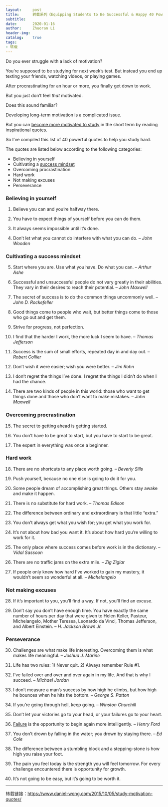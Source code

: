 ```yaml
---
layout:     post
title:      转载系列《Equipping Students to Be Successful & Happy 40 Powerful Quotes That Will Motivate You to Study》
subtitle:   
date:       2020-01-16
author:     Zhuoran Li
header-img: 
catalog:    true
tags:
- 转载
---
```


Do you ever struggle with a lack of motivation?

You’re supposed to be studying for next week’s test. But instead you  end up texting your friends, watching videos, or playing games.

After procrastinating for an hour or more, you finally get down to work.

But you just don’t feel *that* motivated.

Does this sound familiar?

Developing long-term motivation is a complicated issue.

But you can [become more motivated to study](https://www.daniel-wong.com/2018/04/23/get-motivated-to-study/) in the short term by reading inspirational quotes.

So I’ve compiled this list of 40 powerful quotes to help you study hard.

The quotes are listed below according to the following categories:

- Believing in yourself
- Cultivating a [success mindset](https://www.daniel-wong.com/2014/06/07/the-simple-3-letter-word-that-successful-people-use-every-day/)
- Overcoming procrastination
- Hard work
- Not making excuses
- Perseverance

### **Believing in yourself**

1. Believe you can and you’re halfway there.

2. You have to expect things of yourself before you can do them.

3. It always seems impossible until it’s done.

4. Don’t let what you cannot do interfere with what you can do. *– John Wooden*

### **Cultivating a success mindset**

5. Start where you are. Use what you have. Do what you can. *– Arthur Ashe*

6. Successful and unsuccessful people  do not vary greatly in their abilities. They vary in their desires to  reach their potential. *– John Maxwell*

7. The secret of success is to do the common things uncommonly well. *– John D. Rockefeller*

8. Good things come to people who wait, but better things come to those who go out and get them.

9. Strive for progress, not perfection.

10. I find that the harder I work, the more luck I seem to have. *– Thomas Jefferson*

11. Success is the sum of small efforts, repeated day in and day out. *– Robert Collier*

12. Don’t wish it were easier; wish you were better. *– Jim Rohn*

13. I don’t regret the things I’ve done. I regret the things I didn’t do when I had the chance.

14. There are two kinds of people in this world: those who want to get things done and those who don’t want to make mistakes. *– John Maxwell*

### **Overcoming procrastination**

15. The secret to getting ahead is getting started.

16. You don’t have to be great to start, but you have to start to be great.

17. The expert in everything was once a beginner.

### **Hard work**

18. There are no shortcuts to any place worth going. *– Beverly Sills*

19. Push yourself, because no one else is going to do it for you.

20. Some people dream of accomplishing great things. Others stay awake and make it happen.

21. There is no substitute for hard work. *– Thomas Edison*

22. The difference between ordinary and extraordinary is that little “extra.”

23. You don’t always get what you wish for; you get what you work for.

24. It’s not about how bad you want it. It’s about how hard you’re willing to work for it.

25. The only place where success comes before work is in the dictionary. *– Vidal Sassoon*

26. There are no traffic jams on the extra mile. *– Zig Ziglar*

27. If people only knew how hard I’ve worked to gain my mastery, it wouldn’t seem so wonderful at all. *–* *Michelangelo*

### **Not making excuses**

28. If it’s important to you, you’ll find a way. If not, you’ll find an excuse.

29. Don’t say you don’t have enough  time. You have exactly the same number of hours per day that were given  to Helen Keller, Pasteur, Michelangelo, Mother Teresea, Leonardo da  Vinci, Thomas Jefferson, and Albert Einstein. *– H. Jackson Brown Jr.*

### **Perseverance**

30. Challenges are what make life interesting. Overcoming them is what makes life meaningful. *– Joshua J. Marine*

31. Life has two rules: 1) Never quit. 2) Always remember Rule #1.

32. I’ve failed over and over and over again in my life. And that is why I succeed. *– Michael Jordan*

33. I don’t measure a man’s success by how high he climbs, but how high he bounces when he hits the bottom. *– George S. Patton*

34. If you’re going through hell, keep going. *– Winston Churchill*

35. Don’t let your victories go to your head, or your failures go to your heart.

36. [Failure](https://www.daniel-wong.com/2012/05/14/students-fear-of-failure-begins-with-the-teacher/) is the opportunity to begin again more intelligently. *– Henry Ford*

37. You don’t drown by falling in the water; you drown by staying there. *– Ed Cole*

38. The difference between a stumbling block and a stepping-stone is how high you raise your foot.

39. The pain you feel today is the strength you will feel tomorrow.  For every challenge encountered there is opportunity for growth.

40. It’s not going to be easy, but it’s going to be worth it.

---

转载链接：https://www.daniel-wong.com/2015/10/05/study-motivation-quotes/